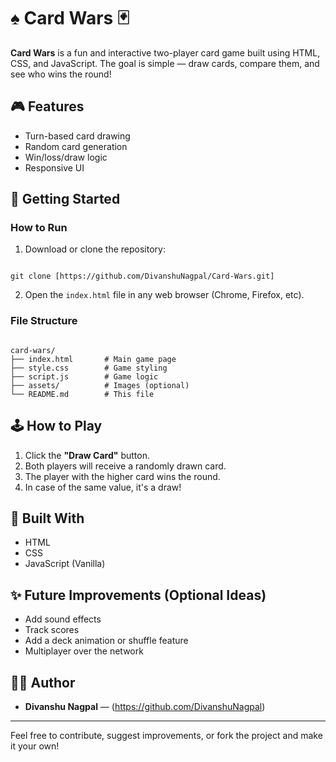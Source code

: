 # ♠️ Card Wars 🃏

**Card Wars** is a fun and interactive two-player card game built using HTML, CSS, and JavaScript. The goal is simple — draw cards, compare them, and see who wins the round!

## 🎮 Features

- Turn-based card drawing
- Random card generation
- Win/loss/draw logic
- Responsive UI

## 🚀 Getting Started

### How to Run

1. Download or clone the repository:
```

git clone [https://github.com/DivanshuNagpal/Card-Wars.git]

```

2. Open the `index.html` file in any web browser (Chrome, Firefox, etc).

### File Structure

```

card-wars/
├── index.html       # Main game page
├── style.css        # Game styling
├── script.js        # Game logic
├── assets/          # Images (optional)
└── README.md        # This file

```

## 🕹️ How to Play

1. Click the **"Draw Card"** button.
2. Both players will receive a randomly drawn card.
3. The player with the higher card wins the round.
4. In case of the same value, it's a draw!

## 🧱 Built With

- HTML
- CSS
- JavaScript (Vanilla)

## ✨ Future Improvements (Optional Ideas)

- Add sound effects
- Track scores
- Add a deck animation or shuffle feature
- Multiplayer over the network

## 🙋‍♂️ Author

- **Divanshu Nagpal** — (https://github.com/DivanshuNagpal)

---

Feel free to contribute, suggest improvements, or fork the project and make it your own!
